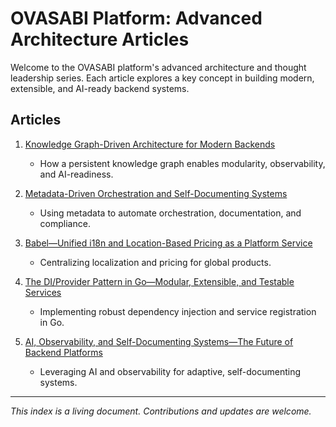 # OVASABI Platform: Advanced Architecture Articles

Welcome to the OVASABI platform's advanced architecture and thought leadership series. Each article
explores a key concept in building modern, extensible, and AI-ready backend systems.

## Articles

1. [Knowledge Graph-Driven Architecture for Modern Backends](01_knowledge_graph_architecture.md)

   - How a persistent knowledge graph enables modularity, observability, and AI-readiness.

2. [Metadata-Driven Orchestration and Self-Documenting Systems](02_metadata_driven_orchestration.md)

   - Using metadata to automate orchestration, documentation, and compliance.

3. [Babel—Unified i18n and Location-Based Pricing as a Platform Service](03_babel_unified_i18n_pricing.md)

   - Centralizing localization and pricing for global products.

4. [The DI/Provider Pattern in Go—Modular, Extensible, and Testable Services](04_di_provider_pattern_go.md)

   - Implementing robust dependency injection and service registration in Go.

5. [AI, Observability, and Self-Documenting Systems—The Future of Backend Platforms](05_ai_observability_self_documenting.md)
   - Leveraging AI and observability for adaptive, self-documenting systems.

---

_This index is a living document. Contributions and updates are welcome._
